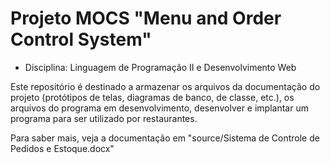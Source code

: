 # Projeto MOCS "Menu and Order Control System" 
- Disciplina: Linguagem de Programação II e Desenvolvimento Web
 
Este repositório é destinado a armazenar os arquivos da documentação do projeto (protótipos de telas, diagramas de banco, de classe, etc.), os arquivos do programa em desenvolvimento, desenvolver e implantar um programa para ser utilizado por restaurantes.

Para saber mais, veja a documentação em "source/Sistema de Controle de Pedidos e Estoque.docx"
